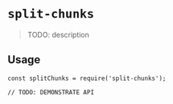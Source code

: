 # `split-chunks`

> TODO: description

## Usage

```
const splitChunks = require('split-chunks');

// TODO: DEMONSTRATE API
```
